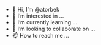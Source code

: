 - 👋 Hi, I’m @atorbek
- 👀 I’m interested in ...
- 🌱 I’m currently learning ...
- 💞️ I’m looking to collaborate on ...
- 📫 How to reach me ...

<!---
atorbek/atorbek is a ✨ special ✨ repository because its `README.md` (this file) appears on your GitHub profile.
You can click the Preview link to take a look at your changes.
--->

